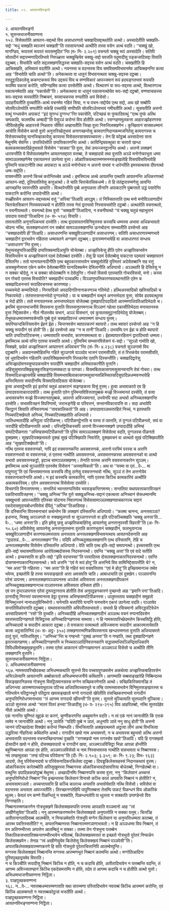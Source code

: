 ```yaml
---
title: ०२. आयतनविभङ्गो

---
```

२. आयतनविभङ्गो  
१. सुत्तन्तभाजनीयवण्णना  
१५२. विसेसतोति आयतन-सद्दत्थो विय असाधारणतो चक्खादिसद्दत्थतोति अत्थो। अस्सादेतीति चक्खति-सद्दो ‘‘मधुं चक्खति ब्यञ्जनं चक्खती’’ति रससायनत्थो अत्थीति तस्स वसेन अत्थं वदति। ‘‘चक्खुं खो, मागण्डिय, रूपारामं रूपरतं रूपसम्मुदित’’न्ति (म॰ नि॰ २.२०९) वचनतो चक्खु रूपं अस्सादेति। सतिपि सोतादीनं सद्दारम्मणादिरतिभावे निरुळ्हत्ता चक्खुम्हियेव चक्खु-सद्दो पवत्तति पदुमादीसु पङ्कजादिसद्दा वियाति दट्ठब्बम्। विभावेति चाति सद्दलक्खणसिद्धस्स चक्खति-सद्दस्स वसेन अत्थं वदति। चक्खतीति हि आचिक्खति, अभिब्यत्तं वदतीति अत्थो। नयनस्स च वदन्तस्स विय समविसमविभावनमेव आचिक्खनन्ति कत्वा आह ‘‘विभावेति चाति अत्थो’’ति। अनेकत्थत्ता वा धातूनं विभावनत्थता चक्खु-सद्दस्स दट्ठब्बा। रत्तदुट्ठादिकालेसु ककण्टकरूपं विय उद्दरूपं विय च वण्णविकारं आपज्जमानं रूपं हदयङ्गतभावं रूपयति रूपमिव पकासं करोति, सविग्गहमिव कत्वा दस्सेतीति अत्थो। वित्थारणं वा रूप-सद्दस्स अत्थो, वित्थारणञ्च पकासनमेवाति आह ‘‘पकासेती’’ति। अनेकत्थत्ता वा धातूनं पकासनत्थोयेव रूप-सद्दो दट्ठब्बो, वण्णवाचकस्स रूप-सद्दस्स रूपयतीति निब्बचनं, रूपवाचकस्स रुप्पतीति अयं विसेसो।  
उदाहरीयतीति वुच्चतीति-अत्थे वचनमेव गहितं सिया, न च वचन-सद्दोयेव एत्थ सद्दो, अथ खो सब्बोपि सोतविञ्ञेय्योति सप्पतीति सकेहि पच्चयेहि सप्पीयति सोतविञ्ञेय्यभावं गमीयतीति अत्थो। सूचयतीति अत्तनो वत्थुं गन्धवसेन अपाकटं ‘‘इदं सुगन्धं दुग्गन्ध’’न्ति पकासेति, पटिच्छन्नं वा पुप्फादिवत्थुं ‘‘एत्थ पुप्फं अत्थि चम्पकादि, फलमत्थि अम्बादी’’ति पेसुञ्ञं करोन्तं विय होतीति अत्थो। रसग्गहणमूलकत्ता आहारज्झोहरणस्स जीवितहेतुम्हि आहाररसे निन्नताय जीवितं अव्हायतीति जिव्हा वुत्ता निरुत्तिलक्खणेन। कुच्छितानं सासवधम्मानं आयोति विसेसेन कायो वुत्तो अनुत्तरियहेतुभावं अनागच्छन्तेसु कामरागनिदानकम्मजनितेसु कामरागस्स च विसेसपच्चयेसु घानजिव्हाकायेसु कायस्स विसेसतरसासवपच्चयत्ता। तेन हि फोट्ठब्बं अस्सादेन्ता सत्ता मेथुनम्पि सेवन्ति। उप्पत्तिदेसोति उप्पत्तिकारणन्ति अत्थो। कायिन्द्रियवत्थुका वा चत्तारो खन्धा बलवकामासवादिहेतुभावतो विसेसेन ‘‘सासवा’’ति वुत्ता, तेसं उप्पज्जनट्ठानन्ति अत्थो। अत्तनो लक्खणं धारयन्तीति ये विसेसलक्खणेन आयतनसद्दपरा वत्तब्बा, ते चक्खादयो तथा वुत्ताति अञ्ञे मनोगोचरभूता धम्मा सामञ्ञलक्खणेनेव एकायतनत्तं उपनेत्वा वुत्ता। ओळारिकवत्थारम्मणमननसङ्खातेहि विसयविसयिभावेहि पुरिमानि पाकटानीति तथा अपाकटा च अञ्ञे मनोगोचरा न अत्तनो सभावं न धारेन्तीति इमस्सत्थस्स दीपनत्थो धम्म-सद्दोति।  
वायमन्तीति अत्तनो किच्चं करोन्तिच्चेव अत्थो। इमस्मिञ्च अत्थे आयतन्ति एत्थाति आयतनन्ति अधिकरणत्थो आयतन-सद्दो, दुतियततियेसु कत्तुअत्थो। ते चाति चित्तचेतसिकधम्मे। ते हि तंतंद्वारारम्मणेसु आयन्ति आगच्छन्ति पवत्तन्तीति आयाति। वित्थारेन्तीति पुब्बे अनुप्पन्नत्ता लीनानि अपाकटानि पुब्बन्ततो उद्धं पसारेन्ति पाकटानि करोन्ति उप्पादेन्तीति अत्थो।  
रुळ्हीवसेन आयतन-सद्दस्सत्थं वत्तुं ‘‘अपिचा’’तिआदि आरद्धम्। तं निस्सितत्ताति एत्थ मनो मनोविञ्ञाणादीनं चित्तचेतसिकानं निस्सयपच्चयो न होतीति तस्स नेसं द्वारभावो निस्सयभावोति दट्ठब्बो। अत्थतोति वचनत्थतो, न वचनीयत्थतो। वचनत्थो हेत्थ वुत्तो ‘‘चक्खती’’तिआदिना, न वचनीयत्थो ‘‘यं चक्खु चतुन्नं महाभूतानं उपादाय पसादो’’तिआदिना (ध॰ स॰ ५९७) वियाति।  
तावत्वतोति अनूनाधिकभावं दस्सेति। तत्थ द्वादसायतनविनिमुत्तस्स कस्सचि धम्मस्स अभावा अधिकभावतो चोदना नत्थि, सलक्खणधारणं पन सब्बेसं सामञ्ञलक्खणन्ति ऊनचोदना सम्भवतीति दस्सेन्तो आह ‘‘चक्खादयोपि ही’’तिआदि। असाधारणन्ति चक्खुविञ्ञाणादीनं असाधारणम्। सतिपि असाधारणारम्मणभावे चक्खादीनं द्वारभावेन गहितत्ता धम्मायतने अग्गहणं दट्ठब्बम्। द्वारारम्मणभावेहि वा असाधारणतं सन्धाय ‘‘असाधारण’’न्ति वुत्तम्।  
येभुय्यसहुप्पत्तिआदीहि उप्पत्तिक्कमादिअयुत्ति योजेतब्बा। अज्झत्तिकेसु हीति एतेन अज्झत्तिकभावेन विसयिभावेन च अज्झत्तिकानं पठमं देसेतब्बतं दस्सेति। तेसु हि पठमं देसेतब्बेसु पाकटत्ता पठमतरं चक्खायतनं देसितन्ति। ततो घानायतनादीनीति एत्थ बहूपकारत्ताभावेन चक्खुसोतेहि पुरिमतरं अदेसेतब्बानि सह वत्तुं असक्कुणेय्यत्ता एकेन कमेन देसेतब्बानीति घानादिक्कमेन देसितानीति अधिप्पायो। अञ्ञथापि हि देसितेसु न न सक्का चोदेतुं, न च सक्का सोधेतब्बानि न देसेतुन्ति। गोचरो विसयो एतस्साति गोचरविसयो, मनो। कस्स पन गोचरो एतस्स विसयोति? चक्खादीनं पञ्चन्नम्पि। विञ्ञाणुप्पत्तिकारणववत्थानतोति एतेन च चक्खादिअनन्तरं रूपादिवचनस्स कारणमाह।  
पच्चयभेदो कम्मादिभेदो। निरयादिको अपदादिगतिनानाकरणञ्च गतिभेदो। हत्थिअस्सादिको खत्तियादिको च निकायभेदो। तंतंसत्तसन्तानभेदो पुग्गलभेदो। या च चक्खादीनं वत्थूनं अनन्तभेदता वुत्ता, सोयेव हदयवत्थुस्स च भेदो होति। ततो मनायतनस्स अनन्तप्पभेदता योजेतब्बा दुक्खापटिपदादितो आरम्मणाधिपतिआदिभेदतो च। इमस्मिं सुत्तन्तभाजनीये विपस्सना वुत्ताति विपस्सनुपगमनञ्च विञ्ञाणं गहेत्वा एकासीतिभेदता मनायतनस्स वुत्ता निद्देसवसेन। नीलं नीलस्सेव सभागं, अञ्ञं विसभागं, एवं कुसलसमुट्ठानादिभेदेसु योजेतब्बम्। तेभूमकधम्मारम्मणवसेनाति पुब्बे वुत्तं चक्खादिवज्जं धम्मारम्मणं सन्धाय वुत्तम्।  
सपरिप्फन्दकिरियावसेन ईहनं ईहा। चिन्तनवसेन ब्यापारकरणं ब्यापारो। तत्थ ब्यापारं दस्सेन्तो आह ‘‘न हि चक्खु रूपादीनं एवं होती’’ति। ईहं दस्सेन्तो आह ‘‘न च तानी’’तिआदि। उभयम्पि पन ईहा च होति ब्यापारो चाति उप्पटिपाटिवचनम्। धम्मतावाति सभावोव, कारणसमत्थता वा। ईहाब्यापाररहितानं द्वारादिभावो धम्मता। इमस्मिञ्च अत्थे यन्ति एतस्स यस्माति अत्थो। पुरिमस्मिं सम्भवनविसेसनं यं-सद्दो। ‘‘सुञ्ञो गामोति खो, भिक्खवे, छन्नेतं अज्झत्तिकानं आयतनानं अधिवचन’’न्ति (सं॰ नि॰ ४.२३८) वचनतो सुञ्ञगामो विय दट्ठब्बानि। अन्नपानसमोहितन्ति गहिते सुञ्ञगामे यञ्ञदेव भाजनं परामसीयति, तं तं रित्तकंयेव परामसीयति, एवं धुवादिभावेन गहितानि उपपरिक्खियमानानि रित्तकानेव एतानि दिस्सन्तीति। चक्खादिद्वारेसु अभिज्झादोमनस्सुप्पादकभावेन रूपादीनि चक्खादीनं अभिघातकानीति वुत्तानि। अहिसुसुमारपक्खिकुक्कुरसिङ्गालमक्कटा छ पाणका। विसमबिलाकासगामसुसानवनानि तेसं गोचरा। तत्थ विसमादिअज्झासयेहि चक्खादीहि विसमभावबिलाकासगामसुसानसन्निस्सितसदिसुपादिन्नधम्मवनभावेहि अभिरमितत्ता रूपादीनम्पि विसमादिसदिसता योजेतब्बा।  
हुत्वा अभावट्ठेनाति इदं इतरेसं चतुन्नं आकारानं सङ्गहकत्ता विसुं वुत्तम्। हुत्वा अभावाकारो एव हि उप्पादवयत्ताकारादयोति। तत्थ हुत्वाति एतेन पुरिमन्तविवित्ततापुब्बकं मज्झे विज्जमानतं दस्सेति, तं वत्वा अभाववचनेन मज्झे विज्जमानतापुब्बकं, अपरन्ते अविज्जमानतं, उभयेनपि सदा अभावो अनिच्चलक्खणन्ति दस्सेति। सभावविजहनं विपरिणामो, जराभङ्गेहि वा परिवत्तनं, सन्तानविकारापत्ति वा। सदा अभावेपि चिरट्ठानं सियाति तंनिवारणत्थं ‘‘तावकालिकतो’’ति आह। उप्पादवयञ्ञथत्तरहितं निच्चं, न इतरथाति निच्चपटिक्खेपतो अनिच्चं, निच्चपटिपक्खतोति अधिप्पायो।  
जातिधम्मतादीहि अनिट्ठता पटिपीळनम्। पटिपीळनट्ठेनाति च यस्स तं पवत्तति, तं पुग्गलं पटिपीळनतो, सयं वा जरादीहि पटिपीळनत्ताति अत्थो। परित्तट्ठितिकस्सपि अत्तनो विज्जमानक्खणे उप्पादादीहि अभिण्हं सम्पटिपीळनत्ता ‘‘अभिण्हसम्पटिपीळनतो’’ति पुरिमं सामञ्ञलक्खणं विसेसेत्वा वदति, पुग्गलस्स पीळनतो दुक्खमम्। सुखपटिपक्खभावतो दुक्खं सुखं पटिक्खिपति निवारेति, दुक्खवचनं वा अत्थतो सुखं पटिक्खिपतीति आह ‘‘सुखपटिक्खेपतो’’ति।  
नत्थि एतस्स वसवत्तनको, नापि इदं वसवत्तनकन्ति अवसवत्तनकं, अत्तनो परस्मिं परस्स च अत्तनि वसवत्तनभावो वा वसवत्तनकं, तं एतस्स नत्थीति अवसवत्तनकं, अवसवत्तनकस्स अवसवत्तनको वा अत्थो सभावो अवसवत्तनकट्ठो, इदञ्च सामञ्ञलक्खणम्। तेनाति परस्स अत्तनि वसवत्तनाकारेन सुञ्ञम्। इमस्मिञ्च अत्थे सुञ्ञतोति एतस्सेव विसेसनं ‘‘अस्सामिकतो’’ति। अथ वा ‘‘यस्मा वा एतं…पे॰… मा पापुणातू’’ति एवं चिन्तयमानस्स कस्सचि तीसु ठानेसु वसवत्तनभावो नत्थि, सुञ्ञं तं तेन अत्तनोयेव वसवत्तनाकारेनाति अत्थो। न इदं कस्सचि कामकारियं, नापि एतस्स किञ्चि कामकारियं अत्थीति अकामकारियम्। एतेन अवसवत्तनत्थं विसेसेत्वा दस्सेति।  
विभवगति विनासगमनम्। सन्ततियं भवन्तरुप्पत्तियेव भवसङ्कन्तिगमनम्। सन्ततिया यथापवत्ताकारविजहनं पकतिभावविजहनम्। ‘‘चक्खु अनिच्च’’न्ति वुत्ते चक्खुअनिच्च-सद्दानं एकत्थत्ता अनिच्चानं सेसधम्मानम्पि चक्खुभावो आपज्जतीति एतिस्सा चोदनाय निवारणत्थं विसेससामञ्ञलक्खणवाचकानञ्च सद्दानं एकदेससमुदायबोधनविसेसं दीपेतुं ‘‘अपिचा’’तिआदिमाह।  
किं दस्सितन्ति विपस्सनाचारं कथेन्तेन किं लक्खणं दस्सितन्ति अधिप्पायो। ‘‘कतमा चानन्द, अनत्तसञ्ञा? इधानन्द, भिक्खु अरञ्ञगतो वा रुक्खमूलगतो वा सुञ्ञागारगतो वा इति पटिसञ्चिक्खति ‘चक्खु अनत्ता’ति…पे॰… ‘धम्मा अनत्ता’ति। इति इमेसु छसु अज्झत्तिकबाहिरेसु आयतनेसु अनत्तानुपस्सी विहरती’’ति (अ॰ नि॰ १०.६०) अविसेसेसु आयतनेसु अनत्तानुपस्सना वुत्ताति कारणभूतानं चक्खादीनं, फलभूतानञ्च चक्खुविञ्ञाणादीनं कारणफलमत्तताय अनत्तताय अनत्तलक्खणविभावनत्थाय आयतनदेसनाति आह ‘‘द्वादसन्नं…पे॰… अनत्तलक्खण’’न्ति। यदिपि अनिच्चदुक्खलक्खणानि एत्थ दस्सितानि, तेहि च अनत्तलक्खणमेव विसेसेन दस्सितन्ति अधिप्पायो। वेति चाति एत्थ इति-सद्दो समापनत्थो। इच्चस्साति एत्थ इति-सद्दो यथासमापितस्स आरोपेतब्बदोसस्स निदस्सनत्थो। एवन्ति ‘‘चक्खु अत्ता’’ति एवं वादे सतीति अत्थो। इच्चस्साति वा इति-सद्दो ‘‘इति वदन्तस्सा’’ति परवादिस्स दोसलक्खणाकारनिदस्सनत्थो। एवन्ति दोसगमनप्पकारनिदस्सनत्थो। रूपे अत्तनि ‘‘एवं मे रूपं होतू’’ति अत्तनिये विय सामिनिद्देसापत्तीति चे? न, ‘‘मम अत्ता’’ति गहितत्ता। ‘‘मम अत्ता’’ति हि गहितं रूपं वसवत्तिताय ‘‘एवं मे होतू’’ति इच्छियमानञ्च तथेव भवेय्य, इच्छतोपि हि तस्स रूपसङ्खातो अत्ता अवसवत्ति चाति। आबाधायाति एवं दुक्खेन। पञ्ञापनन्ति परेसं ञापनम्। अनत्तलक्खणपञ्ञापनस्स अञ्ञेसं अविसयत्ता अनत्तलक्खणदीपकानं अनिच्चदुक्खलक्खणानञ्च पञ्ञापनस्स अविसयता दस्सिता होति।  
एवं पन दुप्पञ्ञापनता एतेसं दुरूपट्ठानताय होतीति तेसं अनुपट्ठहनकारणं पुच्छन्तो आह ‘‘इमानि पना’’तिआदि। ठानादीसु निरन्तरं पवत्तमानस्स हेट्ठा वुत्तस्स अभिण्हसम्पटिपीळनस्स। धातुमत्तताय चक्खादीनं समूहतो विनिब्भुज्जनं नानाधातुविनिब्भोगो। घनेनाति चत्तारिपि घनानि घनभावेन एकत्तं उपनेत्वा वदति। पञ्ञायेव सन्ततिविकोपनाति दट्ठब्बम्। याथावसरसतोति अविपरीतसभावतो। सभावो हि रसियमानो अविरद्धपटिवेधेन अस्सादियमानो ‘‘रसो’’ति वुच्चति। अनिच्चादीहि अनिच्चलक्खणादीनं अञ्ञत्थ वचनं रुप्पनादिवसेन पवत्तरूपादिग्गहणतो विसिट्ठस्स अनिच्चादिग्गहणस्स सब्भावा। न हि नामरूपपरिच्छेदमत्तेन किच्चसिद्धि होति, अनिच्चादयो च रूपादीनं आकारा दट्ठब्बा। ते पनाकारा परमत्थतो अविज्जमाना रूपादीनं आकारमत्तायेवाति कत्वा अट्ठसालिनियं (ध॰ स॰ अट्ठ॰ ३५०) लक्खणारम्मणिकविपस्सनाय खन्धारम्मणता वुत्ताति अधिप्पायमत्ते ठातुं युत्तं, नातिधावितुम्। ‘‘अनिच्च’’न्ति च गण्हन्तो ‘‘दुक्खं अनत्ता’’ति न गण्हाति, तथा दुक्खादिग्गहणे इतरस्सागहणम्। अनिच्चादिग्गहणानि च निच्चसञ्ञादिनिवत्तनकानि सद्धासमाधिपञ्ञिन्द्रियाधिकानि तिविधविमोक्खमुखभूतानि। तस्मा एतेसं आकारानं परिग्गय्हमानानं अञ्ञमञ्ञं विसेसो च अत्थीति तीणि लक्खणानि वुत्तानि।  
सुत्तन्तभाजनीयवण्णना निट्ठिता।  
२. अभिधम्मभाजनीयवण्णना  
१६७. नामरूपपरिच्छेदकथा अभिधम्मकथाति सुत्तन्ते विय पच्चययुगळवसेन अकथेत्वा अज्झत्तिकबाहिरवसेन अभिञ्ञेय्यानि आयतनानि अब्बोकारतो अभिधम्मभाजनीये कथितानि। आगम्माति सब्बसङ्खारेहि निब्बिन्दस्स विसङ्खारनिन्नस्स गोत्रभुना विवट्टितमानसस्स मग्गेन सच्छिकरणेनाति अत्थो। सच्छिकिरियमानञ्हि तं अधिगन्त्वा आरम्मणपच्चयभूतञ्च पटिच्च अधिपतिपच्चयभूते च तम्हि परमस्सासभावेन विनिमुत्तसङ्खारस्स च गतिभावेन पतिट्ठानभूते पतिट्ठाय खयसङ्खातो मग्गो रागादयो खेपेतीति तंसच्छिकरणाभावे रागादीनं अनुप्पत्तिनिरोधगमनाभावा ‘‘तं आगम्म रागादयो खीयन्ती’’ति वुत्तम्। सुत्ततो मुञ्चित्वाति सुत्तपदानि मुञ्चित्वा। अञ्ञो सुत्तस्स अत्थो ‘‘मातरं पितरं हन्त्वा’’तिआदीसु (ध॰ प॰ २९४-२९५) विय आहरितब्बो, नत्थि सुत्तपदेहेव नीतो अत्थोति अत्थो।  
एकं नानन्ति चुण्णितं खुद्दकं वा करणं, चुण्णीकरणन्ति अबहुमानेन वदति। न त्वं एकं नानं जानासीति किं एत्तकं त्वमेव न जानासीति अत्थो। ननु ञातेति ‘‘यदिपि पुब्बे न ञातं, अधुनापि ञाते ननु साधु होती’’ति अत्तनो जाननं पटिच्छादेत्वा विक्खेपं करोन्तं निबन्धति। विभजित्वाति अक्खरत्थमत्ते अट्ठत्वा लीनं अत्थं विभजित्वा उद्धरित्वा नीहरित्वा कथितन्ति अत्थो। रागादीनं खयो नाम अभावमत्तो, न च अभावस्स बहुभावो अत्थि अत्तनो अभावत्ताति वदन्तस्स वचनपच्छिन्दनत्थं पुच्छति ‘‘रागक्खयो नाम रागस्सेव खयो’’तिआदि। यदि हि रागक्खयो दोसादीनं खयो न होति, दोसक्खयादयो च रागादीनं खया, अञ्ञमञ्ञविसिट्ठा भिन्ना आपन्ना होन्तीति बहुनिब्बानता आपन्ना एव होति, अञ्ञमञ्ञविसेसो च नाम निस्सभावस्स नत्थीति ससभावता च निब्बानस्स। नव तण्हामूलका ‘‘तण्हं पटिच्च परियेसना’’ति (दी॰ नि॰ २.१०३; ३.३५९; अ॰ नि॰ ९.२३; विभ॰ ९६३) आदयो, तेसु परियेसनादयो च परियेसनादिकरकिलेसा दट्ठब्बा। दियड्ढकिलेससहस्सं निदानकथायं वुत्तम्।  
ओळारिकताय कारेतब्बोति अतिसुखुमस्स निब्बानस्स ओळारिकभावदोसापत्तिया बोधेतब्बो, निग्गहेतब्बो वा। वत्थुन्ति उपादिन्नकफोट्ठब्बं मेथुनम्। अच्छादीनम्पि निब्बानप्पत्ति कस्मा वुत्ता, ननु ‘‘किलेसानं अच्चन्तं अनुप्पत्तिनिरोधो निब्बान’’न्ति इच्छन्तस्स किलेसानं विनासो कञ्चि कालं अप्पवत्ति निब्बानं न होतीति? न, अभावसामञ्ञतो। अच्चन्तापवत्ति हि कञ्चि कालञ्च अप्पवत्ति अभावोयेवाति नत्थि विसेसो। सविसेसं वा वदन्तस्स अभावता आपज्जतीति। तिरच्छानगतेहिपि पापुणितब्बत्ता तेसम्पि पाकटं पिळन्धनं विय ओळारिकं थूलम्। केवलं पन कण्णे पिळन्धितुं न सक्कोति, पिळन्धनतोपि वा थूलत्ता न सक्काति उप्पण्डेन्तो विय निग्गण्हाति।  
निब्बानारम्मणकरणेन गोत्रभुक्खणे किलेसक्खयप्पत्ति पनस्स आपन्नाति मञ्ञमानो आह ‘‘त्वं अखीणेसुयेवा’’तिआदि। ननु आरम्मणकरणमत्तेन किलेसक्खयो अनुप्पत्तोति न सक्का वत्तुम्। चित्तञ्हि अतीतानागतादिसब्बं आलम्बेति, न निप्फन्नमेवाति गोत्रभुपि मग्गेन किलेसानं या अनुप्पत्तिधम्मता कातब्बा, तं आरब्भ पवत्तिस्सतीति? न, अप्पत्तनिब्बानस्स निब्बानारम्मणञाणाभावतो। न हि अञ्ञधम्मा विय निब्बानं, तं पन अतिगम्भीरत्ता अप्पत्तेन आलम्बितुं न सक्का। तस्मा तेन गोत्रभुना पत्तब्बेन तिकालिकसभावातिक्कन्तगम्भीरभावेन भवितब्बं, किलेसक्खयमत्ततं वा इच्छतो गोत्रभुतो पुरेतरं निप्फन्नेन किलेसक्खयेन। तेनाह ‘‘त्वं अखीणेसुयेव किलेसेसु किलेसक्खयं निब्बानं पञ्ञपेसी’’ति। अप्पत्तकिलेसक्खयारम्मणकरणे हि सति गोत्रभुतो पुरेतरचित्तानिपि आलम्बेय्युन्ति।  
मग्गस्स किलेसक्खयं निब्बानन्ति मग्गस्स आरम्मणभूतं निब्बानं कतमन्ति अत्थो। मग्गोतिआदिना पुरिमपुच्छाद्वयमेव विवरति।  
न च किञ्चीति रूपादीसु निब्बानं किञ्चि न होति, न च कदाचि होति, अतीतादिभावेन न वत्तब्बन्ति वदन्ति, तं आगम्म अविज्जातण्हानं किञ्चि एकदेसमत्तम्पि न होति, तदेव तं आगम्म कदाचि न च होतीति अत्थो युत्तो।  
अभिधम्मभाजनीयवण्णना निट्ठिता।  
३. पञ्हपुच्छकवण्णना  
१६८. न…पे॰… नवत्तब्बधम्मारम्मणत्ताति यथा सारम्मणा परित्तादिभावेन नवत्तब्बं किञ्चि आरम्मणं करोन्ति, एवं किञ्चि आलम्बनतो न नवत्तब्बकोट्ठासं भजतीति अत्थो।  
पञ्हपुच्छकवण्णना निट्ठिता।  
आयतनविभङ्गवण्णना निट्ठिता।  